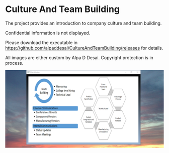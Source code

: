 # Culture And Team Building

The project provides an introduction to company culture and team building. 

Confidential information is not displayed.

Please download the executable in https://github.com/alpaddesai/CultureAndTeamBuilding/releases for details. 

All images are either custom by Alpa D Desai. Copyright protection is in process.

![image](teambuilding.png)
